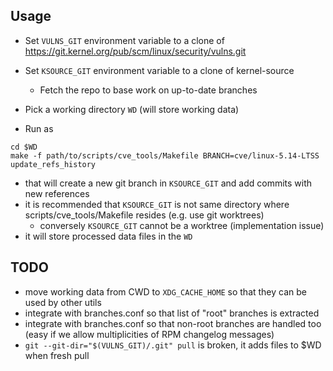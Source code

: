 ## Usage

* Set `VULNS_GIT` environment variable to a clone of https://git.kernel.org/pub/scm/linux/security/vulns.git
* Set `KSOURCE_GIT` environment variable to a clone of kernel-source
  * Fetch the repo to base work on up-to-date branches
* Pick a working directory `WD` (will store working data)

* Run as
```
cd $WD
make -f path/to/scripts/cve_tools/Makefile BRANCH=cve/linux-5.14-LTSS update_refs_history
```

* that will create a new git branch in `KSOURCE_GIT` and add commits with new
  references
* it is recommended that `KSOURCE_GIT` is not same directory where
  scripts/cve_tools/Makefile resides (e.g. use git worktrees)
  * conversely `KSOURCE_GIT` cannot be a worktree (implementation issue)
* it will store processed data files in the `WD`

## TODO

* move working data from CWD to `XDG_CACHE_HOME` so that they can be used by
  other utils
* integrate with branches.conf so that list of "root" branches is extracted
* integrate with branches.conf so that non-root branches are handled too (easy
  if we allow multiplicities of RPM changelog messages)
* `git --git-dir="$(VULNS_GIT)/.git" pull` is broken, it adds files to $WD when fresh pull

